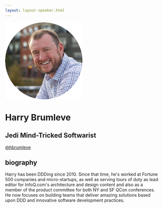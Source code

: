 ```yaml
---
layout: layout-speaker.html
---
```


<div class="container section featured-speaker">
  <div class="row">
    <div class="col-xs-12 col-sm-2 img-container">
      <img class="speaker-page-img" src="../img/speakers/Harry-Brumleve-ON.png">
    </div>
    <div class="col-xs-12 col-sm-10 copy-container">
      <h1 class="speaker-header">Harry Brumleve</h1>
      <h2 class="speaker-subtitle">Jedi Mind-Tricked Softwarist</h2>
      <p class="copy"><a class="speaker-handle" href="https://twitter.com/hbrumleve" target="_blank">@hbrumleve</a></p>
      <h2 class="speaker-subheader"><strong>biography</strong></h2>
      <p class="copy">Harry has been DDDing since 2010. Since that time, he's worked at Fortune 500 companies and micro-startups, as well as serving tours of duty as lead editor for InfoQ.com's architecture and design content and also as a member of the product committee for both NY and SF QCon conferences. He now focuses on building teams that deliver amazing solutions based upon DDD and innovative software development practices.</p>
      <!--<a class="btn" href="https://ti.to/explore-ddd-conference/2017">Buy Tickets</a>-->
    </div>
  </div>
</div>